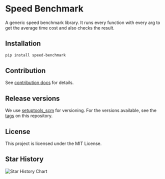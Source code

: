 # Speed Benchmark

A generic speed benchmark library. It runs every function with every arg to get the average time cost and also checks the result.

## Installation

```bash
pip install speed-benchmark
```

## Contribution

See [contribution docs](docs/get_started/contribution.md) for details.

## Release versions

We use [setuptools_scm](https://github.com/pypa/setuptools_scm/) for versioning. For the versions available, see the [tags](https://github.com/shenmishajing/speed_benchmark/tags) on this repository.

## License

This project is licensed under the MIT License.

## Star History

<picture>
  <source
    media="(prefers-color-scheme: dark)"
    srcset="
      https://api.star-history.com/svg?repos=shenmishajing/speed_benchmark&type=Date&theme=dark
    "
  />
  <source
    media="(prefers-color-scheme: light)"
    srcset="
      https://api.star-history.com/svg?repos=shenmishajing/speed_benchmark&type=Date
    "
  />
  <img
    alt="Star History Chart"
    src="https://api.star-history.com/svg?repos=shenmishajing/speed_benchmark&type=Date"
  />
</picture>
